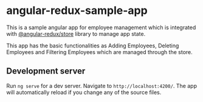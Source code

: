 # angular-redux-sample-app

This is a sample angular app for employee management which is integrated with [@angular-redux/store](https://github.com/angular-redux/store) library to manage app state.

This app has the basic functionalities as Adding Employees, Deleting Employees and Filtering Employees which are managed through the store.

## Development server

Run `ng serve` for a dev server. Navigate to `http://localhost:4200/`. The app will automatically reload if you change any of the source files.
